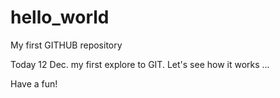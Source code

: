 hello_world
===========

My first GITHUB repository

Today 12 Dec. my first explore to GIT. Let's see how it works ...

Have a fun!

